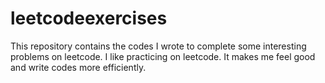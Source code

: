 # leetcodeexercises
This repository contains the codes I wrote to complete some interesting problems on leetcode. I like practicing on leetcode. It makes me feel good and write codes more efficiently.
